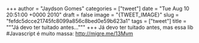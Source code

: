 
+++
author = "Jaydson Gomes"
categories = ["tweet"]
date = "Tue Aug 10 20:51:00 +0000 2010"
draft = false
image = "{TWEET_IMAGE}"
slug = "fefdc5dcce21745fc8099a856c8bed0e59b623a1"
tags = ["tweet"]
title = """Já devo ter tuitado antes..."""
+++
Já devo ter tuitado antes, mas essa lib #Javascript é muito massa: http://migre.me/13Mvm
